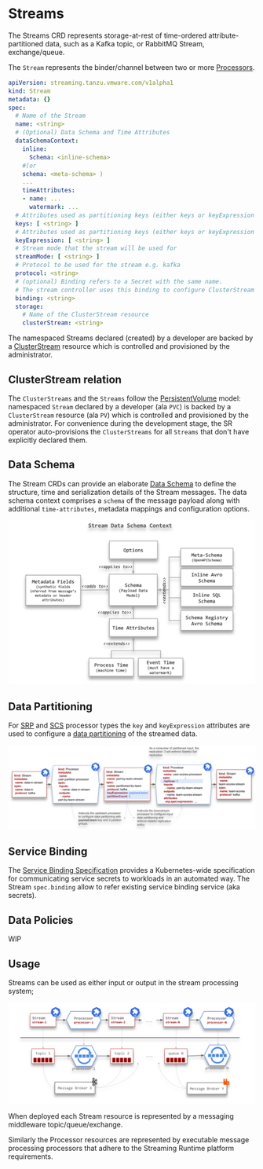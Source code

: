 # Streams

The Streams CRD represents storage-at-rest of time-ordered attribute-partitioned data, such as a Kafka topic, or RabbitMQ Stream, exchange/queue.

The `Stream` represents the binder/channel between two or more [Processors](../processors/overview.md).

```yaml
apiVersion: streaming.tanzu.vmware.com/v1alpha1
kind: Stream
metadata: {}
spec:
  # Name of the Stream
  name: <string>
  # (Optional) Data Schema and Time Attributes
  dataSchemaContext:
    inline:
      Schema: <inline-schema>  
    #(or 
    schema: <meta-schema> )
    ...
    timeAttributes:
    - name: ...
      watermark: ...
  # Attributes used as partitioning keys (either keys or keyExpression is allowed)
  keys: [ <string> ]
  # Attributes used as partitioning keys (either keys or keyExpression is allowed)
  keyExpression: [ <string> ]
  # Stream mode that the stream will be used for
  streamMode: [ <string> ]
  # Protocol to be used for the stream e.g. kafka
  protocol: <string>
  # (optional) Binding refers to a Secret with the same name. 
  # The stream controller uses this binding to configure ClusterStream's auto-creation.
  binding: <string>
  storage:
    # Name of the ClusterStream resource
    clusterStream: <string>
```

The namespaced Streams declared (created) by a developer are backed by a [ClusterStream](../cluster-streams/overview.md) resource which is controlled and provisioned by the administrator.

## ClusterStream relation

The `ClusterStreams` and the `Streams` follow the [PersistentVolume](https://kubernetes.io/docs/concepts/storage/persistent-volumes/) model: namespaced `Stream` declared by a developer (ala `PVC`) is backed by a `ClusterStream` resource (ala `PV`) which is controlled and provisioned by the administrator.
For convenience during the development stage, the SR operator auto-provisions the `ClusterStreams` for all `Streams` that don't have explicitly declared them.

## Data Schema

The Stream CRDs can provide an elaborate [Data Schema](./streaming-data-schema.md) to define the structure, time and serialization details of the Stream messages. 
The data schema context comprises a `schema` of the message payload along with additional `time-attributes`, metadata mappings and configuration options. 

![](./stream-data-schema-context.svg)

## Data Partitioning

For [SRP](../processors/srp/overview.md) and [SCS](../processors/scs/overview.md) processor types the `key` and `keyExpression` attributes are used to configure a [data partitioning](../data-partitioning/data-partitioning.md) of the streamed data.

![](../data-partitioning/data-partitioning-crd-definitions.svg)

## Service Binding

The [Service Binding Specification](../service-binding/service-binding.md) provides a Kubernetes-wide specification for communicating service secrets to workloads in an automated way.
The Stream `spec.binding` allow to refer existing service binding service (aka secrets).


## Data Policies

WIP

## Usage

Streams can be used as either input or output in the stream processing system;

![Stream Processors](../../sr-deployment-pipeline.svg)

When deployed each Stream resource is represented by a messaging middleware topic/queue/exchange.

Similarly the Processor resources are represented by executable message processing processors that adhere to the Streaming Runtime platform requirements.
